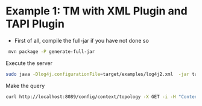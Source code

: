 <!-- Copyright 2022-2024 ETSI OSG/SDG TeraFlowSDN (TFS) (https://tfs.etsi.org/)

Licensed under the Apache License, Version 2.0 (the "License");
you may not use this file except in compliance with the License.
You may obtain a copy of the License at

     http://www.apache.org/licenses/LICENSE-2.0

Unless required by applicable law or agreed to in writing, software
distributed under the License is distributed on an "AS IS" BASIS,
WITHOUT WARRANTIES OR CONDITIONS OF ANY KIND, either express or implied.
See the License for the specific language governing permissions and
limitations under the License. -->

# Example 1: TM with XML Plugin and TAPI Plugin
- First of all, compile the full-jar if you have not done so
```bash
 mvn package -P generate-full-jar
```
Execute the server
```bash
sudo java -Dlog4j.configurationFile=target/examples/log4j2.xml  -jar target/topology-1.3.4-SNAPSHOT-shaded.jar target/TM_TAPI_example1/TMConfTAPI.xml
```
Make the query
```bash
curl http://localhost:8089/config/context/topology -X GET -i -H "Content-Type: application/json" -H "Accept: application/json"
```

